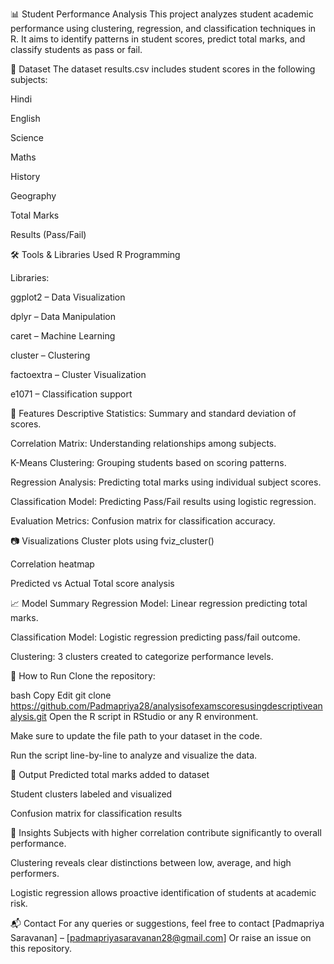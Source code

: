 📊 Student Performance Analysis
This project analyzes student academic performance using clustering, regression, and classification techniques in R. It aims to identify patterns in student scores, predict total marks, and classify students as pass or fail.

📁 Dataset
The dataset results.csv includes student scores in the following subjects:

Hindi

English

Science

Maths

History

Geography

Total Marks

Results (Pass/Fail)

🛠️ Tools & Libraries Used
R Programming

Libraries:

ggplot2 – Data Visualization

dplyr – Data Manipulation

caret – Machine Learning

cluster – Clustering

factoextra – Cluster Visualization

e1071 – Classification support

📌 Features
Descriptive Statistics: Summary and standard deviation of scores.

Correlation Matrix: Understanding relationships among subjects.

K-Means Clustering: Grouping students based on scoring patterns.

Regression Analysis: Predicting total marks using individual subject scores.

Classification Model: Predicting Pass/Fail results using logistic regression.

Evaluation Metrics: Confusion matrix for classification accuracy.

📷 Visualizations
Cluster plots using fviz_cluster()

Correlation heatmap

Predicted vs Actual Total score analysis

📈 Model Summary
Regression Model: Linear regression predicting total marks.

Classification Model: Logistic regression predicting pass/fail outcome.

Clustering: 3 clusters created to categorize performance levels.

🚀 How to Run
Clone the repository:

bash
Copy
Edit
git clone https://github.com/Padmapriya28/analysisofexamscoresusingdescriptiveanalysis.git
Open the R script in RStudio or any R environment.

Make sure to update the file path to your dataset in the code.

Run the script line-by-line to analyze and visualize the data.

📄 Output
Predicted total marks added to dataset

Student clusters labeled and visualized

Confusion matrix for classification results

🧠 Insights
Subjects with higher correlation contribute significantly to overall performance.

Clustering reveals clear distinctions between low, average, and high performers.

Logistic regression allows proactive identification of students at academic risk.

📬 Contact
For any queries or suggestions, feel free to contact [Padmapriya Saravanan] – [padmapriyasaravanan28@gmail.com]
Or raise an issue on this repository.
